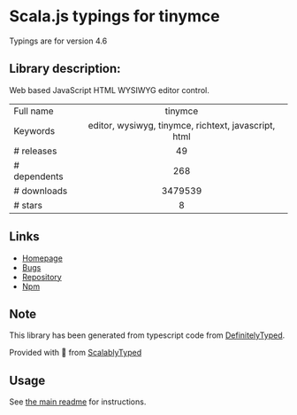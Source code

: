 
# Scala.js typings for tinymce

Typings are for version 4.6

## Library description:
Web based JavaScript HTML WYSIWYG editor control.

|                    |                 |
| ------------------ | :-------------: |
| Full name          | tinymce |
| Keywords           | editor, wysiwyg, tinymce, richtext, javascript, html |
| # releases         | 49 |
| # dependents       | 268 |
| # downloads        | 3479539 |
| # stars            | 8 |

## Links
- [Homepage](https://github.com/tinymce/tinymce-dist#readme)
- [Bugs](https://github.com/tinymce/tinymce/issues)
- [Repository](https://github.com/tinymce/tinymce-dist)
- [Npm](https://www.npmjs.com/package/tinymce)
    


## Note
This library has been generated from typescript code from [DefinitelyTyped](https://definitelytyped.org).

Provided with :purple_heart: from [ScalablyTyped](https://github.com/oyvindberg/ScalablyTyped)

## Usage
See [the main readme](../../readme.md) for instructions.


